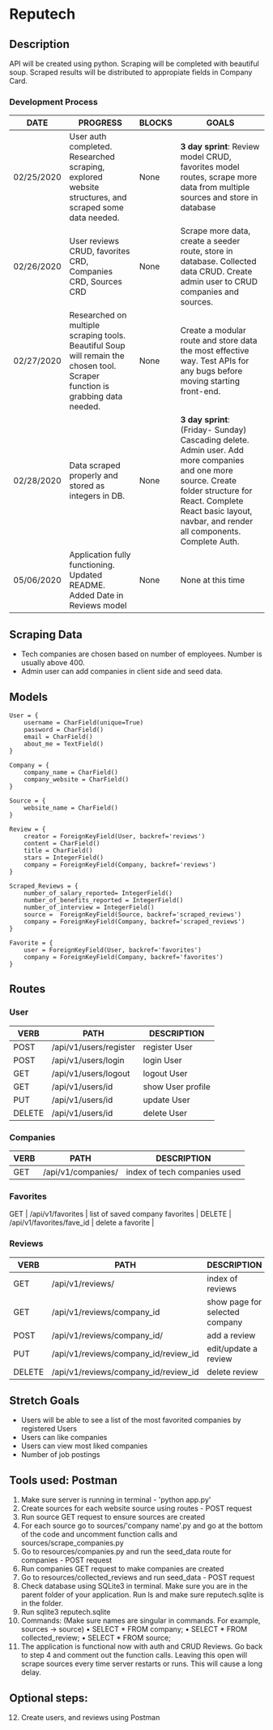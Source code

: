 # Reputech

## Description

API will be created using python. Scraping will be completed with beautiful soup. Scraped results will be distributed to appropiate fields in Company Card.

### Development Process
   DATE 		 | 		  PROGRESS     |     BLOCKS 		 |  	 GOALS     |
------------ | ----------------- | --------------- | ------------- |
02/25/2020 | User auth completed. Researched scraping, explored website structures, and scraped some data needed. | None | **3 day sprint**: Review model CRUD, favorites model routes, scrape more data from multiple sources and store in database |
02/26/2020 | User reviews CRUD, favorites CRD, Companies CRD, Sources CRD | None | Scrape more data, create a seeder route, store in database.  Collected data CRUD. Create admin user to CRUD companies and sources. |
02/27/2020 | Researched on multiple scraping tools. Beautiful Soup will remain the chosen tool. Scraper function is grabbing data needed. | None | Create a modular route and store data the most effective way. Test APIs for any bugs before moving starting front-end. |
02/28/2020 | Data scraped properly and stored as integers in DB. | None | **3 day sprint**: (Friday- Sunday) Cascading delete. Admin user. Add more companies and one more source. Create folder structure for React. Complete React basic layout, navbar, and render all components. Complete Auth. |
05/06/2020 | Application fully functioning. Updated README. Added Date in Reviews model | None | None at this time

## Scraping Data
* Tech companies are chosen based on number of employees. Number is usually above 400.
* Admin user can add companies in client side and seed data.


## Models
```
User = {
	username = CharField(unique=True)
	password = CharField()
	email = CharField()
	about_me = TextField()
}

Company = {
	company_name = CharField() 
	company_website = CharField()
}

Source = {
	website_name = CharField()
}

Review = {
	creator = ForeignKeyField(User, backref='reviews')
	content = CharField()
	title = CharField()
	stars = IntegerField()
	company = ForeignKeyField(Company, backref='reviews')
}

Scraped_Reviews = {
	number_of_salary_reported= IntegerField()
	number_of_benefits_reported = IntegerField() 
	number_of_interview = IntegerField()
	source =  ForeignKeyField(Source, backref='scraped_reviews')
	company = ForeignKeyField(Company, backref='scraped_reviews')
}

Favorite = {
	user = ForeignKeyField(User, backref='favorites')
	company = ForeignKeyField(Company, backref='favorites')
}
```
## Routes

### User
   VERB 		 | 		  PATH 		 |  	 DESCRIPTION
------------ | ------------- | -------------------
POST | /api/v1/users/register | register User |
POST | /api/v1/users/login | login User |
GET | /api/v1/users/logout | logout User |
GET | /api/v1/users/id | show User profile|
PUT | /api/v1/users/id | update User |
DELETE | /api/v1/users/id | delete User |

### Companies
   VERB 		 | 		  PATH 		 |  	 DESCRIPTION
------------ | ------------- | -------------------
GET | /api/v1/companies/ | index of tech companies used |


### Favorites
GET | /api/v1/favorites | list of saved company favorites |
DELETE | /api/v1/favorites/fave_id | delete a favorite |

### Reviews
   VERB 		 | 		  PATH 		 |  	 DESCRIPTION
------------ | ------------- | -------------------
GET | /api/v1/reviews/ | index of reviews |
GET | /api/v1/reviews/company_id | show page for selected company |
POST | /api/v1/reviews/company_id/ | add a review |
PUT | /api/v1/reviews/company_id/review_id | edit/update a review |
DELETE | /api/v1/reviews/company_id/review_id | delete review |


## Stretch Goals
* Users will be able to see a list of the most favorited companies by registered Users 
* Users can like companies
* Users can view most liked companies
* Number of job postings

## Tools used: Postman
1. Make sure server is running in terminal - 'python app.py'
2. Create sources for each website source using routes - POST request
3. Run source GET request to ensure sources are created
4. For each source go to sources/'company name'.py and go at the bottom of the code and uncomment function calls and
 	sources/scrape_companies.py
5. Go to resources/companies.py and run the seed_data route for companies - POST request
6. Run companies GET request to make companies are created
7. Go to resources/collected_reviews and run seed_data - POST request
8. Check database using SQLite3 in terminal. Make sure you are in the parent folder of your application. Run ls and make sure reputech.sqlite is in the folder.
9. Run sqlite3 reputech.sqlite
10. Commands: (Make sure names are singular in commands. For example, sources -> source)
	• SELECT * FROM company;
	• SELECT * FROM collected_review;
	• SELECT * FROM source;
11. The application is functional now with auth and CRUD Reviews. Go back to step 4 and comment out the function calls. Leaving this open will scrape sources every time server restarts or runs. This will cause a long delay.

## Optional steps:
12. Create users, and reviews using Postman